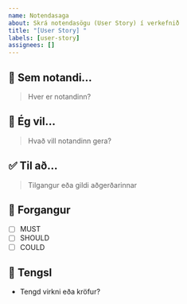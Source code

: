 ```yaml
---
name: Notendasaga
about: Skrá notendasögu (User Story) í verkefnið
title: "[User Story] "
labels: [user-story]
assignees: []
---
```


## 👤 Sem notandi...
> Hver er notandinn?

## 🧩 Ég vil...
> Hvað vill notandinn gera?

## ✅ Til að...
> Tilgangur eða gildi aðgerðarinnar

## 🎯 Forgangur
- [ ] MUST
- [ ] SHOULD
- [ ] COULD

## 🔗 Tengsl
- Tengd virkni eða kröfur?
